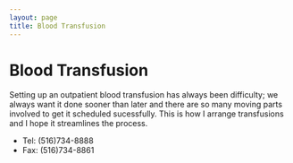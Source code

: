 ```yaml
---
layout: page
title: Blood Transfusion
---
```

# Blood Transfusion
Setting up an outpatient blood transfusion has always been difficulty; we always want it done sooner than later and there are so many moving parts involved to get it scheduled sucessfully. This is how I arrange transfusions and I hope it streamlines the process. 

- Tel: (516)734-8888
- Fax: (516)734-8861